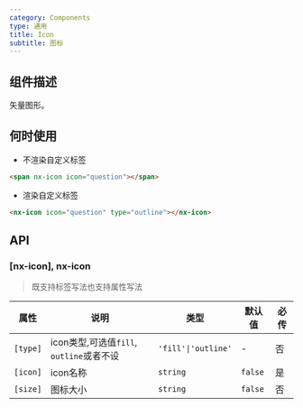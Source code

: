```yaml
---
category: Components
type: 通用
title: Icon
subtitle: 图标
---
```


## 组件描述

矢量图形。

## 何时使用

- 不渲染自定义标签

```html
<span nx-icon icon="question"></span> 
```

- 渲染自定义标签

```html
<nx-icon icon="question" type="outline"></nx-icon>
```

## API

### [nx-icon], nx-icon

> 既支持标签写法也支持属性写法


| 属性           | 说明                                                | 类型                                    | 默认值         | 必传 |
|--------------|---------------------------------------------------|---------------------------------------|-------------|----|
| `[type]`     | icon类型,可选值`fill`, `outline`或者不设                   | `'fill'\|'outline'`                   | -           | 否  |
| `[icon]`     | icon名称                                            | `string`                              | `false`     | 是  |
| `[size]`     | 图标大小                                              | `string`                              | `false`     | 否  |
